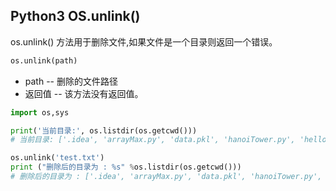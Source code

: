 ## Python3 OS.unlink()

os.unlink() 方法用于删除文件,如果文件是一个目录则返回一个错误。

```python
os.unlink(path)
```
* path -- 删除的文件路径
* 返回值 -- 该方法没有返回值。

```python
import os,sys

print('当前目录:', os.listdir(os.getcwd()))
# 当前目录: ['.idea', 'arrayMax.py', 'data.pkl', 'hanoiTower.py', 'hello.py', 'test', 'test.txt', 'test_symlink', 'venv']

os.unlink('test.txt')
print ("删除后的目录为 : %s" %os.listdir(os.getcwd()))
# 删除后的目录为 : ['.idea', 'arrayMax.py', 'data.pkl', 'hanoiTower.py', 'hello.py', 'test', 'test_symlink', 'venv']
``` 


